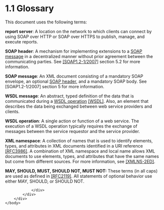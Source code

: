 <html dir="LTR" xmlns:mshelp="http://msdn.microsoft.com/mshelp" xmlns:ddue="http://ddue.schemas.microsoft.com/authoring/2003/5" xmlns:xlink="http://www.w3.org/1999/xlink" xmlns:tool="http://www.microsoft.com/tooltip">
    <head>
        <meta http-equiv="Content-Type" content="text/html; CHARSET=utf-8"></meta>
        <meta name="save" content="history"></meta>
        <title>1.1 Glossary</title>
        <xml>
            <mshelp:toctitle title="1.1 Glossary"></mshelp:toctitle>
            <mshelp:rltitle title="[MS-RSWSRMSM2006]: Glossary"></mshelp:rltitle>
            <mshelp:keyword index="A" term="755aec02-e59f-4377-9100-4673bbf7b123"></mshelp:keyword>
            <mshelp:attr name="DCSext.ContentType" value="open specification"></mshelp:attr>
            <mshelp:attr name="AssetID" value="755aec02-e59f-4377-9100-4673bbf7b123"></mshelp:attr>
            <mshelp:attr name="TopicType" value="kbRef"></mshelp:attr>
            <mshelp:attr name="DCSext.Title" value="[MS-RSWSRMSM2006]: Glossary" />
        </xml>
    </head>
    <body>
        <div id="header">
            <h1 class="heading">1.1 Glossary</h1>
        </div>
        <div id="mainSection">
            <div id="mainBody">
                <div id="allHistory" class="saveHistory"></div>
                <div id="sectionSection0" class="section" name="collapseableSection">
                    

<p>This document uses the following terms:</p>

<p><a id="gt_cbdd3a12-e9ec-43e2-ac97-9c47f171f96a" /><b>report server</b>: A location
on the network to which clients can connect by using SOAP over HTTP or SOAP
over HTTPS to publish, manage, and execute reports.</a></p>

<p><a id="gt_093a0af2-e71c-40fc-a484-d2f802da0277" /><b>SOAP header</b>: A mechanism
for implementing extensions to a </a><a href="755aec02-e59f-4377-9100-4673bbf7b123.htm#gt_96185df3-4677-478c-b239-f72fcf514c59">SOAP message</a> in a
decentralized manner without prior agreement between the communicating parties.
See <a href="https://go.microsoft.com/fwlink/?LinkId=94664">[SOAP1.2-1/2007]</a>
section 5.2 for more information.</p>

<p><a id="gt_96185df3-4677-478c-b239-f72fcf514c59" /><b>SOAP message</b>: An XML
document consisting of a mandatory SOAP envelope, an optional </a><a href="755aec02-e59f-4377-9100-4673bbf7b123.htm#gt_093a0af2-e71c-40fc-a484-d2f802da0277">SOAP header</a>, and a
mandatory SOAP body. See [SOAP1.2-1/2007] section 5 for more information.</p>

<p><a id="gt_d5ccdf11-3f53-4118-a845-dfaca61838fb" /><b>WSDL message</b>: An
abstract, typed definition of the data that is communicated during a </a><a href="755aec02-e59f-4377-9100-4673bbf7b123.htm#gt_3f81265d-5456-4bfe-b795-ac5bf522b299">WSDL operation</a> <a href="https://go.microsoft.com/fwlink/?LinkId=90577">[WSDL]</a>. Also, an
element that describes the data being exchanged between web service providers
and clients.</p>

<p><a id="gt_3f81265d-5456-4bfe-b795-ac5bf522b299" /><b>WSDL operation</b>: A single
action or function of a web service. The execution of a WSDL operation
typically requires the exchange of messages between the service requestor and
the service provider.</a></p>

<p><a id="gt_485f05b3-df3b-45ac-b8bf-d05f5d185a24" /><b>XML namespace</b>: A
collection of names that is used to identify elements, types, and attributes in
XML documents identified in a URI reference </a><a href="https://go.microsoft.com/fwlink/?LinkId=90453">[RFC3986]</a>. A
combination of XML namespace and local name allows XML documents to use
elements, types, and attributes that have the same names but come from
different sources. For more information, see <a href="https://go.microsoft.com/fwlink/?LinkId=90602">[XMLNS-2ED]</a>.</p>

<p><b>MAY,
SHOULD, MUST, SHOULD NOT, MUST NOT:</b> These terms (in all caps) are used as
defined in <a href="https://go.microsoft.com/fwlink/?LinkId=90317">[RFC2119]</a>.
All statements of optional behavior use either MAY, SHOULD, or SHOULD NOT.</p>


                </div>
            </div>
        </div>
    </body>
</html>